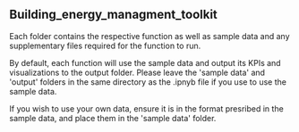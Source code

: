 ## Building_energy_managment_toolkit
Each folder contains the respective function as well as sample data and any supplementary files required for the function to run.

By default, each function will use the sample data and output its KPIs and visualizations to the output folder. Please leave the 'sample data' and 'output' folders in the same directory as the .ipnyb file if you use to use the sample data.

If you wish to use your own data, ensure it is in the format presribed in the sample data, and place them in the 'sample data' folder.
